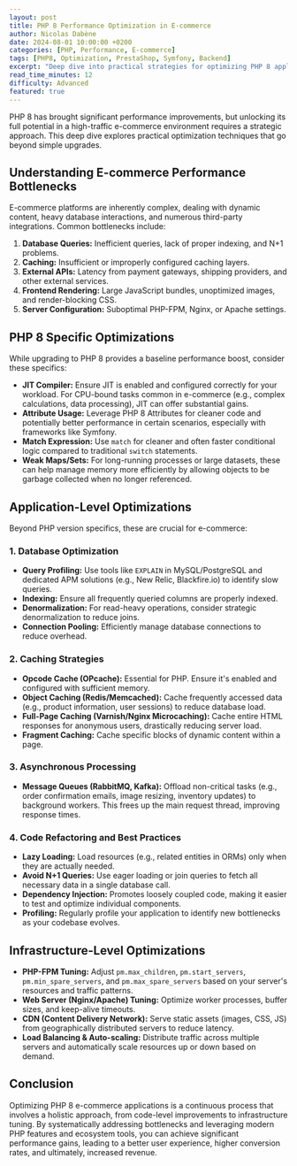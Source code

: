 ```yaml
---
layout: post
title: PHP 8 Performance Optimization in E-commerce
author: Nicolas Dabène
date: 2024-08-01 10:00:00 +0200
categories: [PHP, Performance, E-commerce]
tags: [PHP8, Optimization, PrestaShop, Symfony, Backend]
excerpt: "Deep dive into practical strategies for optimizing PHP 8 applications, specifically within high-traffic e-commerce environments, to achieve significant performance gains."
read_time_minutes: 12
difficulty: Advanced
featured: true
---
```


PHP 8 has brought significant performance improvements, but unlocking its full potential in a high-traffic e-commerce environment requires a strategic approach. This deep dive explores practical optimization techniques that go beyond simple upgrades.

## Understanding E-commerce Performance Bottlenecks

E-commerce platforms are inherently complex, dealing with dynamic content, heavy database interactions, and numerous third-party integrations. Common bottlenecks include:

1.  **Database Queries:** Inefficient queries, lack of proper indexing, and N+1 problems.
2.  **Caching:** Insufficient or improperly configured caching layers.
3.  **External APIs:** Latency from payment gateways, shipping providers, and other external services.
4.  **Frontend Rendering:** Large JavaScript bundles, unoptimized images, and render-blocking CSS.
5.  **Server Configuration:** Suboptimal PHP-FPM, Nginx, or Apache settings.

## PHP 8 Specific Optimizations

While upgrading to PHP 8 provides a baseline performance boost, consider these specifics:

-   **JIT Compiler:** Ensure JIT is enabled and configured correctly for your workload. For CPU-bound tasks common in e-commerce (e.g., complex calculations, data processing), JIT can offer substantial gains.
-   **Attribute Usage:** Leverage PHP 8 Attributes for cleaner code and potentially better performance in certain scenarios, especially with frameworks like Symfony.
-   **Match Expression:** Use `match` for cleaner and often faster conditional logic compared to traditional `switch` statements.
-   **Weak Maps/Sets:** For long-running processes or large datasets, these can help manage memory more efficiently by allowing objects to be garbage collected when no longer referenced.

## Application-Level Optimizations

Beyond PHP version specifics, these are crucial for e-commerce:

### 1. Database Optimization

-   **Query Profiling:** Use tools like `EXPLAIN` in MySQL/PostgreSQL and dedicated APM solutions (e.g., New Relic, Blackfire.io) to identify slow queries.
-   **Indexing:** Ensure all frequently queried columns are properly indexed.
-   **Denormalization:** For read-heavy operations, consider strategic denormalization to reduce joins.
-   **Connection Pooling:** Efficiently manage database connections to reduce overhead.

### 2. Caching Strategies

-   **Opcode Cache (OPcache):** Essential for PHP. Ensure it's enabled and configured with sufficient memory.
-   **Object Caching (Redis/Memcached):** Cache frequently accessed data (e.g., product information, user sessions) to reduce database load.
-   **Full-Page Caching (Varnish/Nginx Microcaching):** Cache entire HTML responses for anonymous users, drastically reducing server load.
-   **Fragment Caching:** Cache specific blocks of dynamic content within a page.

### 3. Asynchronous Processing

-   **Message Queues (RabbitMQ, Kafka):** Offload non-critical tasks (e.g., order confirmation emails, image resizing, inventory updates) to background workers. This frees up the main request thread, improving response times.

### 4. Code Refactoring and Best Practices

-   **Lazy Loading:** Load resources (e.g., related entities in ORMs) only when they are actually needed.
-   **Avoid N+1 Queries:** Use eager loading or join queries to fetch all necessary data in a single database call.
-   **Dependency Injection:** Promotes loosely coupled code, making it easier to test and optimize individual components.
-   **Profiling:** Regularly profile your application to identify new bottlenecks as your codebase evolves.

## Infrastructure-Level Optimizations

-   **PHP-FPM Tuning:** Adjust `pm.max_children`, `pm.start_servers`, `pm.min_spare_servers`, and `pm.max_spare_servers` based on your server's resources and traffic patterns.
-   **Web Server (Nginx/Apache) Tuning:** Optimize worker processes, buffer sizes, and keep-alive timeouts.
-   **CDN (Content Delivery Network):** Serve static assets (images, CSS, JS) from geographically distributed servers to reduce latency.
-   **Load Balancing & Auto-scaling:** Distribute traffic across multiple servers and automatically scale resources up or down based on demand.

## Conclusion

Optimizing PHP 8 e-commerce applications is a continuous process that involves a holistic approach, from code-level improvements to infrastructure tuning. By systematically addressing bottlenecks and leveraging modern PHP features and ecosystem tools, you can achieve significant performance gains, leading to a better user experience, higher conversion rates, and ultimately, increased revenue.